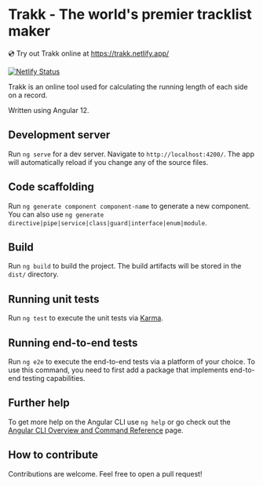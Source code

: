 # Trakk - The world's premier tracklist maker

:cd: Try out Trakk online at https://trakk.netlify.app/

[![Netlify Status](https://api.netlify.com/api/v1/badges/d2d617ea-aa5c-41da-9911-53c43a3afdf4/deploy-status)](https://app.netlify.com/sites/trakk/deploys)

Trakk is an online tool used for calculating the running length of each side on a record.

Written using Angular 12.

## Development server

Run `ng serve` for a dev server. Navigate to `http://localhost:4200/`. The app will automatically reload if you change any of the source files.

## Code scaffolding

Run `ng generate component component-name` to generate a new component. You can also use `ng generate directive|pipe|service|class|guard|interface|enum|module`.

## Build

Run `ng build` to build the project. The build artifacts will be stored in the `dist/` directory.

## Running unit tests

Run `ng test` to execute the unit tests via [Karma](https://karma-runner.github.io).

## Running end-to-end tests

Run `ng e2e` to execute the end-to-end tests via a platform of your choice. To use this command, you need to first add a package that implements end-to-end testing capabilities.

## Further help

To get more help on the Angular CLI use `ng help` or go check out the [Angular CLI Overview and Command Reference](https://angular.io/cli) page.

## How to contribute

Contributions are welcome. Feel free to open a pull request!

